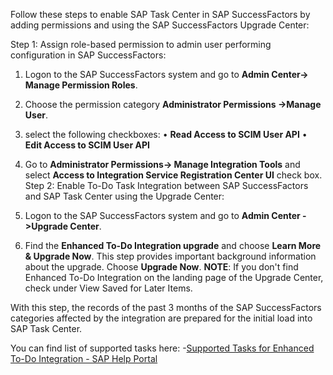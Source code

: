 Follow these steps to enable SAP Task Center in SAP SuccessFactors by adding permissions and using the SAP SuccessFactors Upgrade Center:

Step 1: Assign role-based permission to admin user performing configuration in SAP SuccessFactors:

1. Logon to the SAP SuccessFactors system and go to **Admin Center-> Manage Permission Roles**.
2. Choose the permission category **Administrator Permissions ->Manage User**.
3. select the following checkboxes:
   • **Read Access to SCIM User API**
   • **Edit Access to SCIM User API**
4. Go to **Administrator Permissions-> Manage Integration Tools**  and select **Access to Integration Service Registration Center UI** check box.
Step 2: Enable To-Do Task Integration between SAP SuccessFactors and SAP Task Center using the Upgrade Center:

1. Logon to the SAP SuccessFactors system and go to **Admin Center ->Upgrade Center**.
2. Find the **Enhanced To-Do Integration upgrade** and choose **Learn More & Upgrade Now**. This step provides important background information about the upgrade. Choose **Upgrade Now**.
**NOTE**: If you don't find Enhanced To-Do Integration on the landing page of the Upgrade Center, check under View Saved for Later Items.

With this step, the records of the past 3 months of the SAP SuccessFactors categories affected by the integration are prepared for the initial load into SAP Task Center.

You can find list of supported tasks here: -[Supported Tasks for Enhanced To-Do Integration - SAP Help Portal](https://help.sap.com/docs/PRODUCT_ID/568480cc877d4337992a2cd9792fbfed/cbb89cf9d70e4dafb005338f5ab93c3c.html?state=PRODUCTION&version=latest&locale=en-US)
